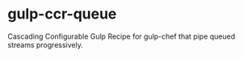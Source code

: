 # gulp-ccr-queue
Cascading Configurable Gulp Recipe for gulp-chef that pipe queued streams progressively.
